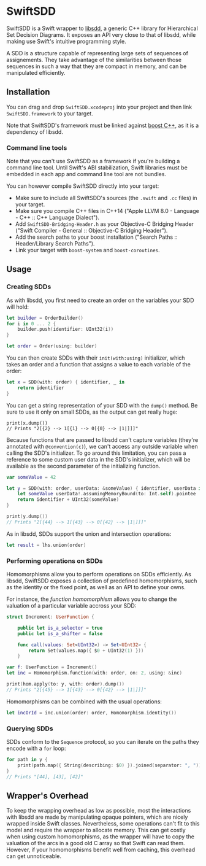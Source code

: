 # SwiftSDD
SwiftSDD is a Swift wrapper to [libsdd](https://github.com/ahamez/libsdd), a generic C++ library for Hierarchical Set Decision Diagrams.
It exposes an API very close to that of libsdd, while making use Swift's intuitive programming style.

A SDD is a structure capable of representing large sets of sequences of assignements.
They take advantage of the similarities between those sequences in such a way that they are compact in memory, and can be manipulated efficiently.

## Installation

You can drag and drop `SwiftSDD.xcodeproj` into your project and then link `SwiftSDD.framework` to your target.

Note that SwiftSDD's framework must be linked against [boost C++](http://www.boost.org), as it is a dependency of libsdd.

### Command line tools

Note that you can't use SwiftSDD as a framework if you're building a command line tool.
Until Swift's ABI stabilization, Swift libraries must be embedded in each app and command line tool are not bundles.

You can however compile SwiftSDD directly into your target:

- Make sure to include all SwiftSDD's sources (the `.swift` and `.cc` files) in your target.
- Make sure you compile C++ files in C++14 ("Apple LLVM 8.0 - Language - C++ :: C++ Language Dialect").
- Add `SwiftSDD-Bridging-Header.h` as your Objective-C Bridging Header ("Swift Compiler - General :: Objective-C Bridging Header").
- Add the search paths to your boost installation ("Search Paths :: Header/Library Search Paths").
- Link your target with `boost-system` and `boost-coroutines`.


## Usage

### Creating SDDs

As with libsdd, you first need to create an order on the variables your SDD will hold:

```swift
let builder = OrderBuilder()
for i in 0 ... 2 {
	builder.push(identifier: UInt32(i))
}

let order = Order(using: builder)
```

You can then create SDDs with their `init(with:using)` initializer, which takes an order and a function that assigns a value to each variable of the order:

```swift
let x = SDD(with: order) { identifier, _ in
	return identifier
}
```

You can get a string representation of your SDD with the `dump()` method.
Be sure to use it only on small SDDs, as the output can get really huge:

```
print(x.dump())
// Prints "2[{2} --> 1[{1} --> 0[{0} --> |1|]]]"
```

Because functions that are passed to libsdd can't capture variables (they're annotated with `@convention(c)`), we can't access any outside variable when calling the SDD's initializer.
To go around this limitation, you can pass a reference to some custom user data in the SDD's initializer, which will be available as the second parameter of the initializing function.

```swift
var someValue = 42

let y = SDD(with: order, userData: &someValue) { identifier, userData in
	let someValue userData!.assumingMemoryBound(to: Int.self).pointee
	return identifier + UInt32(someValue)
}

print(y.dump())
// Prints "2[{44} --> 1[{43} --> 0[{42} --> |1|]]]"
```

As in libsdd, SDDs support the union and intersection operations:

```swift
let result = lhs.union(order)
```

### Performing operations on SDDs

Homomorphisms allow you to perform operations on SDDs efficiently.
As libsdd, SwiftSDD exposes a collection of predefined homomorphisms, such as the identity or the fixed point, as well as an API to define your owns.

For instance, the *function homomorphism* allows you to change the valuation of a particular variable accross your SDD:

```swift
struct Increment: UserFunction {

	public let is_a_selector = true
	public let is_a_shifter = false

	func call(values: Set<UInt32>) -> Set<UInt32> {
		return Set(values.map({ $0 + UInt32(1) }))
	}

var f: UserFunction = Increment()
let inc = Homomorphism.function(with: order, on: 2, using: &inc)

print(hom.apply(to: y, with: order).dump())
// Prints "2[{45} --> 1[{43} --> 0[{42} --> |1|]]]"
```

Homomorphisms can be combined with the usual operations:

```swift
let incOrId = inc.union(order: order, Homomorphism.identity())
```

### Querying SDDs

SDDs conform to the `Sequence` protocol, so you can iterate on the paths they encode with a `for` loop:

```swift
for path in y {
	print(path.map({ String(describing: $0) }).joined(separator: ", "))
}
// Prints "[44], [43], [42]"
```

## Wrapper's Overhead

To keep the wrapping overhead as low as possible, most the interactions with libsdd are made by manipulating opaque pointers, which are nicely wrapped inside Swift classes.
Nevertheless, some operations can't fit to this model and require the wrapper to allocate memory.
This can get costly when using custom homomorphisms, as the wrapper will have to copy the valuation of the arcs in a good old C array so that Swift can read them.
However, if your homomorphisms benefit well from caching, this overhead can get unnoticeable.
